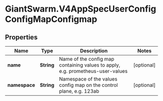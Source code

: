 # GiantSwarm.V4AppSpecUserConfigConfigMapConfigmap

## Properties
Name | Type | Description | Notes
------------ | ------------- | ------------- | -------------
**name** | **String** | Name of the config map containing values to apply, e.g. prometheus-user-values | [optional] 
**namespace** | **String** | Namespace of the values config map on the control plane, e.g. 123ab | [optional] 


